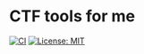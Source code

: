 # CTF tools for me
[![CI](https://github.com/d2verb/ctftools/workflows/CI/badge.svg)](https://github.com/d2verb/ctftools/actions)
[![License: MIT](https://img.shields.io/badge/License-MIT-blue.svg)](https://github.com/d2verb/ctftools/blob/master/LICENSE)